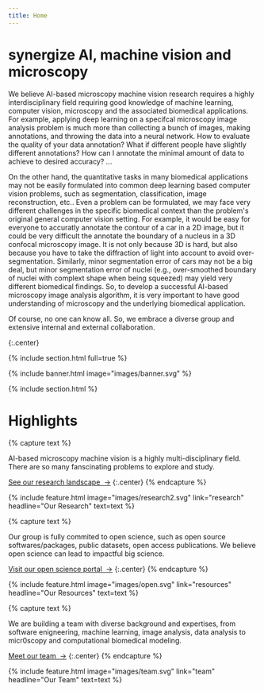 ```yaml
---
title: Home
---
```


# synergize AI, machine vision and microscopy 

We believe AI-based microscopy machine vision research requires a highly interdisciplinary field requiring good knowledge of machine learning, computer vision, microscopy and the associated biomedical applications. For example, applying deep learning on a specifcal microscopy image analysis problem is much more than collecting a bunch of images, making annotations, and throwing the data into a neural network. How to evaluate the quality of your data annotation? What if different people have slightly different annotations? How can I annotate the minimal amount of data to achieve to desired accuracy? ... 

On the other hand, the quantitative tasks in many biomedical applications may not be easily formulated into common deep learning based computer vision problems, such as segmentation, classification, image reconstruction, etc.. Even a problem can be formulated, we may face very different challenges in the specific biomedical context than the problem's original general computer vision setting. For example, it would be easy for everyone to accuratly annotate the contour of a car in a 2D image, but it could be very difficult the annotate the boundary of a nucleus in a 3D confocal microscopy image. It is not only because 3D is hard, but also because you have to take the diffraction of light into account to avoid over-segmentation. Similarly, minor segmentation error of cars may not be a big deal, but minor segmentation error of nuclei (e.g., over-smoothed boundary of nuclei with complext shape when being squeezed) may yield very different biomedical findings. So, to develop a successful AI-based microscopy image analysis algorithm, it is very important to have good understanding of microscopy and the underlying biomedical application.

Of course, no one can know all. So, we embrace a diverse group and extensive internal and external collaboration. 

{:.center}

{% include section.html full=true %}

{% include banner.html image="images/banner.svg" %}

{% include section.html %}

# Highlights

{% capture text %}

AI-based microscopy machine vision is a highly multi-disciplinary field. There are so many fanscinating problems to explore and study.

[See our research landscape &nbsp;→](research)
{:.center}
{% endcapture %}

{%
  include feature.html
  image="images/research2.svg"
  link="research"
  headline="Our Research"
  text=text
%}

{% capture text %}

Our group is fully commited to open science, such as open source softwares/packages, public datasets, open access publications. We believe open science can lead to impactful big science.

[Visit our open science portal &nbsp;→](resources)
{:.center}
{% endcapture %}

{%
  include feature.html
  image="images/open.svg"
  link="resources"
  headline="Our Resources"
  text=text
%}

{% capture text %}

We are building a team with diverse background and expertises, from software enigneering, machine learning, image analysis, data analysis to micr0scopy and computational biomedical modeling. 

[Meet our team &nbsp;→](team)
{:.center}
{% endcapture %}

{%
  include feature.html
  image="images/team.svg"
  link="team"
  headline="Our Team"
  text=text
%}
